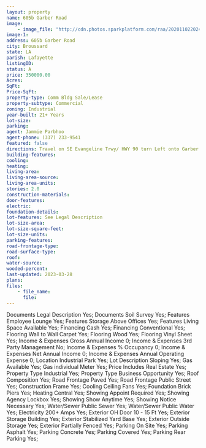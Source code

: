 ```yaml
---
layout: property
name: 605b Garber Road 
image:
    - image_file: "http://cdn.photos.sparkplatform.com/raa/20201102202433982137000000.jpg"
image-1:
address: 605b Garber Road
city: Broussard
state: LA
parish: Lafayette
listingID: 
status: A
price: 350000.00
Acres: 
SqFt: 
Price-SqFt: 
property-type: Comm Bldg Sale/Lease
property-subtype: Commercial
zoning: Industrial
year-built: 21+ Years
lot-size: 
parking: 
agent: Jammie Parbhoo
agent-phone: (337) 233-9541
featured: false
directions: Travel on SE Evangeline Trwy/ HWY 90 turn Left onto Garber Road property will be on your Left.
building-features: 
cooling: 
heating: 
living-area: 
living-area-source: 
living-area-units: 
stories: 2.0
construction-materials: 
door-features: 
electric: 
foundation-details: 
lot-features: See Legal Description
lot-size-area: 
lot-size-square-feet: 
lot-size-units: 
parking-features: 
road-frontage-type: 
road-surface-type: 
roof: 
water-source: 
wooded-percent: 
last-updated: 2023-03-28
plans: 
files:
    - file_name:
      file:
---
```

Documents	Legal Description	Yes;
Documents	Soil Survey	Yes;
Features	Employee Lounge	Yes;
Features	Storage Above Offices	Yes;
Features	Living Space Available	Yes;
Financing	Cash	Yes;
Financing	Conventional	Yes;
Flooring	Wall to Wall Carpet	Yes;
Flooring	Wood	Yes;
Flooring	Vinyl Sheet	Yes;
Income & Expenses	Gross Annual Income	0;
Income & Expenses	3rd Party Management	No;
Income & Expenses	% Occupancy	0;
Income & Expenses	Net Annual Income	0;
Income & Expenses	Annual Operating Expense	0;
Location	Industrial Park	Yes;
Lot Description	Sloping	Yes;
Gas	Available	Yes;
Gas	individual Meter	Yes;
Price Includes	Real Estate	Yes;
Property Type	Industrial	Yes;
Property Type	Business Opportunity	Yes;
Roof	Composition	Yes;
Road Frontage	Paved	Yes;
Road Frontage	Public Street	Yes;
Construction	Frame	Yes;
Cooling	Ceiling Fans	Yes;
Foundation	Brick Piers	Yes;
Heating	Central	Yes;
Showing	Appoint Required	Yes;
Showing	Agency Lockbox	Yes;
Showing	Show Anytime	Yes;
Showing	Notice Necessary	Yes;
Water/Sewer	Public Sewer	Yes;
Water/Sewer	Public Water	Yes;
Electricity	200+ Amps	Yes;
Exterior	OH Door 10 - 15 Ft	Yes;
Exterior	Storage Building	Yes;
Exterior	Stabilized Yard Base	Yes;
Exterior	Outside Storage	Yes;
Exterior	Partially Fenced	Yes;
Parking	On Site	Yes;
Parking	Asphalt	Yes;
Parking	Concrete	Yes;
Parking	Covered	Yes;
Parking	Rear Parking	Yes;

